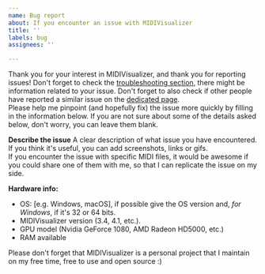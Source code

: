 ```yaml
---
name: Bug report
about: If you encounter an issue with MIDIVisualizer
title: ''
labels: bug
assignees: ''

---
```


Thank you for your interest in MIDIVisualizer, and thank you for reporting issues!
Don't forget to check the [troubleshooting section](https://github.com/kosua20/MIDIVisualizer/blob/master/README.md#troubleshooting), there might be information related to your issue. Don't forget to also check if other people have reported a similar issue on the [dedicated page](https://github.com/kosua20/MIDIVisualizer/issues).  
Please help me pinpoint (and hopefully fix) the issue more quickly by filling in the information below.
If you are not sure about some of the details asked below, don't worry, you can leave them blank.

**Describe the issue**
A clear description of what issue you have encountered. If you think it's useful, you can add screenshots, links or gifs.  
If you encounter the issue with specific MIDI files, it would be awesome if you could share one of them with me, so that I can replicate the issue on my side.

**Hardware info:**
- OS: [e.g. Windows, macOS], if possible give the OS version and, *for Windows*, if it's 32 or 64 bits.
- MIDIVisualizer version (3.4, 4.1, etc.).
- GPU model (Nvidia GeForce 1080, AMD Radeon HD5000, etc.)
- RAM available

Please don't forget that MIDIVisualizer is a personal project that I maintain on my free time, free to use and open source :)
